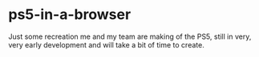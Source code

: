 # ps5-in-a-browser
Just some recreation me and my team are making of the PS5, still in very, very early development and will take a bit of time to create.
